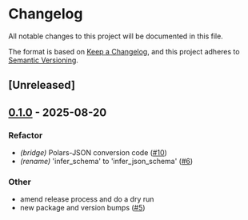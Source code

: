 # Changelog

All notable changes to this project will be documented in this file.

The format is based on [Keep a Changelog](https://keepachangelog.com/en/1.0.0/),
and this project adheres to [Semantic Versioning](https://semver.org/spec/v2.0.0.html).

## [Unreleased]

## [0.1.0](https://github.com/lmmx/polars-genson/releases/tag/polars-jsonschema-bridge-v0.1.0) - 2025-08-20

### <!-- 5 -->Refactor

- *(bridge)* Polars-JSON conversion code ([#10](https://github.com/lmmx/polars-genson/pull/10))
- *(rename)* 'infer_schema' to 'infer_json_schema' ([#6](https://github.com/lmmx/polars-genson/pull/6))

### <!-- 9 -->Other

- amend release process and do a dry run
- new package and version bumps ([#5](https://github.com/lmmx/polars-genson/pull/5))
